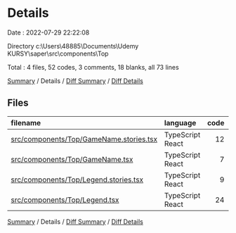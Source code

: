 # Details

Date : 2022-07-29 22:22:08

Directory c:\\Users\\48885\\Documents\\Udemy KURSY\\saper\\src\\components\\Top

Total : 4 files,  52 codes, 3 comments, 18 blanks, all 73 lines

[Summary](results.md) / Details / [Diff Summary](diff.md) / [Diff Details](diff-details.md)

## Files
| filename | language | code | comment | blank | total |
| :--- | :--- | ---: | ---: | ---: | ---: |
| [src/components/Top/GameName.stories.tsx](/src/components/Top/GameName.stories.tsx) | TypeScript React | 12 | 0 | 5 | 17 |
| [src/components/Top/GameName.tsx](/src/components/Top/GameName.tsx) | TypeScript React | 7 | 3 | 3 | 13 |
| [src/components/Top/Legend.stories.tsx](/src/components/Top/Legend.stories.tsx) | TypeScript React | 9 | 0 | 5 | 14 |
| [src/components/Top/Legend.tsx](/src/components/Top/Legend.tsx) | TypeScript React | 24 | 0 | 5 | 29 |

[Summary](results.md) / Details / [Diff Summary](diff.md) / [Diff Details](diff-details.md)